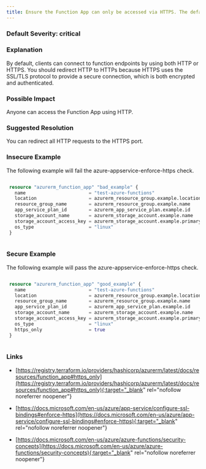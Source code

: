 ```yaml
---
title: Ensure the Function App can only be accessed via HTTPS. The default is false.
---
```


### Default Severity: <span class="severity critical">critical</span>

### Explanation

By default, clients can connect to function endpoints by using both HTTP or HTTPS. You should redirect HTTP to HTTPs because HTTPS uses the SSL/TLS protocol to provide a secure connection, which is both encrypted and authenticated.

### Possible Impact
Anyone can access the Function App using HTTP.

### Suggested Resolution
You can redirect all HTTP requests to the HTTPS port.


### Insecure Example

The following example will fail the azure-appservice-enforce-https check.
```terraform

 resource "azurerm_function_app" "bad_example" {
   name                       = "test-azure-functions"
   location                   = azurerm_resource_group.example.location
   resource_group_name        = azurerm_resource_group.example.name
   app_service_plan_id        = azurerm_app_service_plan.example.id
   storage_account_name       = azurerm_storage_account.example.name
   storage_account_access_key = azurerm_storage_account.example.primary_access_key
   os_type                    = "linux"
 }
 
```



### Secure Example

The following example will pass the azure-appservice-enforce-https check.
```terraform

 resource "azurerm_function_app" "good_example" {
   name                       = "test-azure-functions"
   location                   = azurerm_resource_group.example.location
   resource_group_name        = azurerm_resource_group.example.name
   app_service_plan_id        = azurerm_app_service_plan.example.id
   storage_account_name       = azurerm_storage_account.example.name
   storage_account_access_key = azurerm_storage_account.example.primary_access_key
   os_type                    = "linux"
   https_only                 = true
 }
 
```



### Links


- [https://registry.terraform.io/providers/hashicorp/azurerm/latest/docs/resources/function_app#https_only](https://registry.terraform.io/providers/hashicorp/azurerm/latest/docs/resources/function_app#https_only){:target="_blank" rel="nofollow noreferrer noopener"}

- [https://docs.microsoft.com/en-us/azure/app-service/configure-ssl-bindings#enforce-https](https://docs.microsoft.com/en-us/azure/app-service/configure-ssl-bindings#enforce-https){:target="_blank" rel="nofollow noreferrer noopener"}

- [https://docs.microsoft.com/en-us/azure/azure-functions/security-concepts](https://docs.microsoft.com/en-us/azure/azure-functions/security-concepts){:target="_blank" rel="nofollow noreferrer noopener"}



